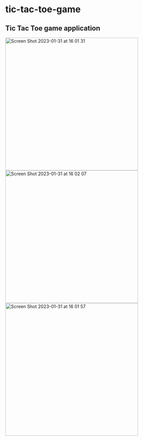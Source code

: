# tic-tac-toe-game
## Tic Tac Toe game application

<div  >
  <img width="417" alt="Screen Shot 2023-01-31 at 16 01 31" src="https://user-images.githubusercontent.com/107240729/215670424-52397483-dd2c-4143-9e4f-1ef72072f8f1.png">
  <div>
    <img width="417" alt="Screen Shot 2023-01-31 at 16 02 07" src="https://user-images.githubusercontent.com/107240729/215670460-cbfd49a7-dadf-4224-a8a8-51f994abf1d4.png">
<img width="417" alt="Screen Shot 2023-01-31 at 16 01 57" src="https://user-images.githubusercontent.com/107240729/215670479-fe4b5348-9bc7-41a8-9bde-b02041a42a89.png">
  </div>
</div>

  



